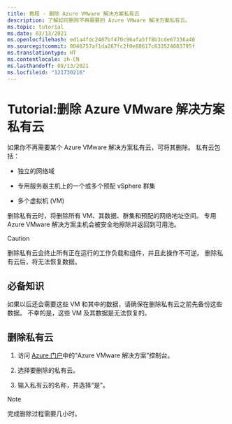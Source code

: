 ```yaml
---
title: 教程 - 删除 Azure VMware 解决方案私有云
description: 了解如何删除不再需要的 Azure VMware 解决方案私有云。
ms.topic: tutorial
ms.date: 03/13/2021
ms.openlocfilehash: ed1a4fdc2487bf470c96afa5ff8b3cde67336a40
ms.sourcegitcommit: 0046757af1da267fc2f0e88617c633524883795f
ms.translationtype: HT
ms.contentlocale: zh-CN
ms.lasthandoff: 08/13/2021
ms.locfileid: "121730216"
---
```

# <a name="tutorial-delete-an-azure-vmware-solution-private-cloud"></a>Tutorial:删除 Azure VMware 解决方案私有云

如果你不再需要某个 Azure VMware 解决方案私有云，可将其删除。 私有云包括：

* 独立的网络域

* 专用服务器主机上的一个或多个预配 vSphere 群集

* 多个虚拟机 (VM)

删除私有云时，将删除所有 VM、其数据、群集和预配的网络地址空间。 专用 Azure VMware 解决方案主机会被安全地擦除并返回到可用池。   

> [!CAUTION]
> 删除私有云会终止所有正在运行的工作负载和组件，并且此操作不可逆。 删除私有云后，将无法恢复数据。

## <a name="prerequisites"></a>必备知识

如果以后还会需要这些 VM 和其中的数据，请确保在删除私有云之前先备份这些数据。  不幸的是，这些 VM 及其数据是无法恢复的。


## <a name="delete-the-private-cloud"></a>删除私有云

1. 访问 [Azure 门户](https://portal.azure.com)中的“Azure VMware 解决方案”控制台。

2. 选择要删除的私有云。
 
3. 输入私有云的名称，并选择“是”。 

>[!NOTE]
>完成删除过程需要几小时。  
